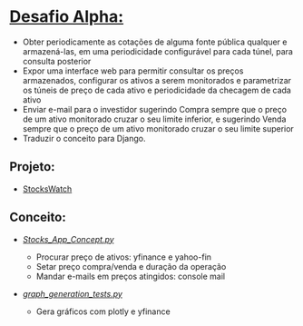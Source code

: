 # [Desafio Alpha:](https://github.com/surtarso/Python-Projects/tree/main/Desafio%20Alpha%20-%20StocksWatch/StocksWatch)

  - Obter periodicamente as cotações de alguma fonte pública qualquer e armazená-las, em uma periodicidade configurável para cada túnel, para consulta posterior
  - Expor uma interface web para permitir consultar os preços armazenados, configurar os ativos a serem monitorados e parametrizar os túneis de preço de cada ativo e periodicidade da checagem de cada ativo
  - Enviar e-mail para o investidor sugerindo Compra sempre que o preço de um ativo monitorado cruzar o seu limite inferior, e sugerindo Venda sempre que o preço de um ativo monitorado cruzar o seu limite superior
  - Traduzir o conceito para Django.
## Projeto:
  - [StocksWatch](https://github.com/surtarso/Python-Projects/tree/main/Desafio%20Alpha%20-%20StocksWatch/StocksWatch)

## Conceito:
  - [*Stocks_App_Concept.py*](Stocks_App_Concept.py)
    - Procurar preço de ativos: yfinance e yahoo-fin
    - Setar preço compra/venda e duração da operação
    - Mandar e-mails em preços atingidos: console mail

  - [*graph_generation_tests.py*](graph_generation_tests.py)
    - Gera gráficos com plotly e yfinance

